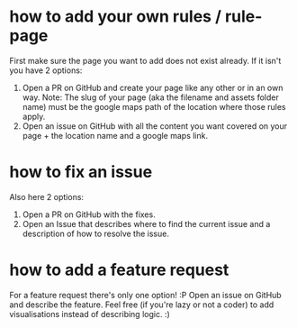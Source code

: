 # how to add your own rules / rule-page

First make sure the page you want to add does not exist already. If it isn't you have 2 options:

1. Open a PR on GitHub and create your page like any other or in an own way. Note: The slug of your page (aka the filename and assets folder name) must be the google maps path of the location where those rules apply.
2. Open an issue on GitHub with all the content you want covered on your page + the location name and a google maps link.

# how to fix an issue

Also here 2 options:

1. Open a PR on GitHub with the fixes.
2. Open an Issue that describes where to find the current issue and a description of how to resolve the issue.

# how to add a feature request

For a feature request there's only one option! :P
Open an issue on GitHub and describe the feature. Feel free (if you're lazy or not a coder) to add visualisations instead of describing logic. :)
